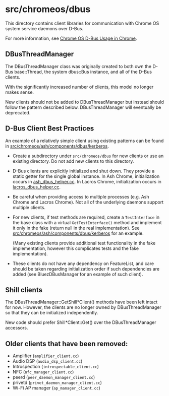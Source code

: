 # src/chromeos/dbus

This directory contains client libraries for communication with Chrome OS
system service daemons over D-Bus.

For more information, see [Chrome OS D-Bus Usage in Chrome].

## DBusThreadManager

The DBusThreadManager class was originally created to both own the D-Bus
base::Thread, the system dbus::Bus instance, and all of the D-Bus clients.

With the significantly increased number of clients, this model no longer makes
sense.

New clients should not be added to DBusThreadManager but instead should follow
the pattern described below. DBusThreadManager will eventually be deprecated.

## D-Bus Client Best Practices

An example of a relatively simple client using existing patterns can be found
in [src/chromeos/ash/components/dbus/kerberos].

*   Create a subdirectory under `src/chromeos/dbus` for new clients or use an
    existing directory. Do not add new clients to this directory.

*   D-Bus clients are explicitly initialized and shut down. They provide a
    static getter for the single global instance. In Ash Chrome, initialization
    occurs in [ash_dbus_helper.cc]. In Lacros Chrome, initialization occurs in
    [lacros_dbus_helper.cc].

*   Be careful when providing access to multiple processes (e.g. Ash Chrome and
    Lacros Chrome). Not all of the underlying daemons support multiple clients.

*   For new clients, if test methods are required, create a `TestInterface` in
    the base class with a virtual `GetTestInterface()` method and implement it
    only in the fake (return null in the real implementation). See
    [src/chromeos/ash/components/dbus/kerberos] for an example.

    (Many existing clients provide additional test functionality in the fake
    implementation, however this complicates tests and the fake implementation).

*   These clients do not have any dependency on FeatureList, and care should be
    taken regarding initialization order if such dependencies are added (see
    BluezDBusManager for an example of such client).

## Shill clients

The DBusThreadManager::GetShill*Client() methods have been left intact for now.
However, the clients are no longer owned by DBusThreadManager so that they can
be initialized independently.

New code should prefer Shill*Client::Get() over the DBusThreadManager accessors.

## Older clients that have been removed:

*   Amplifier (`amplifier_client.cc`)
*   Audio DSP (`audio_dsp_client.cc`)
*   Introspection (`introspectable_client.cc`)
*   NFC (`nfc_manager_client.cc`)
*   peerd (`peer_daemon_manager_client.cc`)
*   privetd (`privet_daemon_manager_client.cc`)
*   Wi-Fi AP manager (`ap_manager_client.cc`)

[Chrome OS D-Bus Usage in Chrome]: https://chromium.googlesource.com/chromiumos/docs/+/main/dbus_in_chrome.md
[src/chromeos/ash/components/dbus/kerberos]: https://chromium.googlesource.com/chromium/src/+/HEAD/chromeos/ash/components/dbus/kerberos
[ash_dbus_helper.cc]: https://chromium.googlesource.com/chromium/src/+/HEAD/chrome/browser/ash/dbus/ash_dbus_helper.cc
[lacros_dbus_helper.cc]: https://chromium.googlesource.com/chromium/src/+/HEAD/chromeos/lacros/lacros_dbus_helper.cc
[ash_service.cc]: https://chromium.googlesource.com/chromium/src/+/HEAD/ash/ash_service.cc
